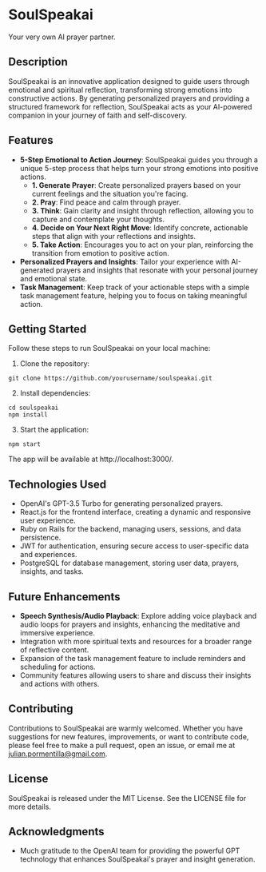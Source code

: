 # SoulSpeakai
Your very own AI prayer partner.

## Description
SoulSpeakai is an innovative application designed to guide users through emotional and spiritual reflection, transforming strong emotions into constructive actions. By generating personalized prayers and providing a structured framework for reflection, SoulSpeakai acts as your AI-powered companion in your journey of faith and self-discovery.

## Features
- **5-Step Emotional to Action Journey**: SoulSpeakai guides you through a unique 5-step process that helps turn your strong emotions into positive actions.
   - **1. Generate Prayer**: Create personalized prayers based on your current feelings and the situation you're facing.
   - **2. Pray**: Find peace and calm through prayer.
   - **3. Think**: Gain clarity and insight through reflection, allowing you to capture and contemplate your thoughts.
   - **4. Decide on Your Next Right Move**: Identify concrete, actionable steps that align with your reflections and insights.
   - **5. Take Action**: Encourages you to act on your plan, reinforcing the transition from emotion to positive action.
- **Personalized Prayers and Insights**: Tailor your experience with AI-generated prayers and insights that resonate with your personal journey and emotional state.
- **Task Management**: Keep track of your actionable steps with a simple task management feature, helping you to focus on taking meaningful action.

## Getting Started
Follow these steps to run SoulSpeakai on your local machine:

1. Clone the repository:
```
git clone https://github.com/yourusername/soulspeakai.git
```
2. Install dependencies:
```
cd soulspeakai
npm install
```
3. Start the application:
```
npm start
```
The app will be available at http://localhost:3000/.

## Technologies Used
- OpenAI's GPT-3.5 Turbo for generating personalized prayers.
- React.js for the frontend interface, creating a dynamic and responsive user experience.
- Ruby on Rails for the backend, managing users, sessions, and data persistence.
- JWT for authentication, ensuring secure access to user-specific data and experiences.
- PostgreSQL for database management, storing user data, prayers, insights, and tasks.

## Future Enhancements
- **Speech Synthesis/Audio Playback**: Explore adding voice playback and audio loops for prayers and insights, enhancing the meditative and immersive experience.
- Integration with more spiritual texts and resources for a broader range of reflective content.
- Expansion of the task management feature to include reminders and scheduling for actions.
- Community features allowing users to share and discuss their insights and actions with others.

## Contributing
Contributions to SoulSpeakai are warmly welcomed. Whether you have suggestions for new features, improvements, or want to contribute code, please feel free to make a pull request, open an issue, or email me at julian.pormentilla@gmail.com.

## License
SoulSpeakai is released under the MIT License. See the LICENSE file for more details.

## Acknowledgments
- Much gratitude to the OpenAI team for providing the powerful GPT technology that enhances SoulSpeakai's prayer and insight generation.